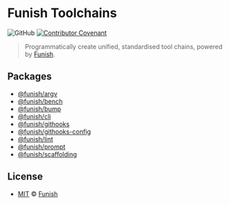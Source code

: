 # Funish Toolchains

![GitHub](https://img.shields.io/github/license/funish/toolchains)
[![Contributor Covenant](https://img.shields.io/badge/Contributor%20Covenant-2.1-4baaaa.svg)](https://www.contributor-covenant.org/version/2/1/code_of_conduct/)

> Programmatically create unified, standardised tool chains, powered by [Funish](https://funish.net/).

## Packages

- [@funish/argv](./packages/argv/README.md)
- [@funish/bench](./packages/bench/README.md)
- [@funish/bump](./packages/bump/README.md)
- [@funish/cli](./packages/cli/README.md)
- [@funish/githooks](./packages/githooks/README.md)
- [@funish/githooks-config](./packages/githooks-config/README.md)
- [@funish/lint](./packages/lint/README.md)
- [@funish/prompt](./packages/prompt/README.md)
- [@funish/scaffolding](./packages/scaffolding/README.md)

## License

- [MIT](LICENSE) &copy; [Funish](https://funish.net/)
